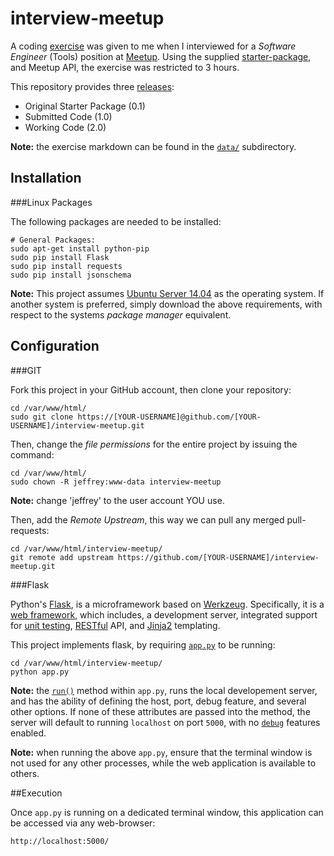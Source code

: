 interview-meetup
================

A coding [exercise](https://github.com/jeff1evesque/interview-meetup/blob/master/data/exercise.md) was given to me when I interviewed for a *Software Engineer* (Tools) position at [Meetup](http://meetup.com/).  Using the supplied [starter-package](https://github.com/jeff1evesque/interview-meetup/releases/tag/0.1), and Meetup API, the exercise was restricted to 3 hours.

This repository provides three [releases](https://github.com/jeff1evesque/interview-meetup/releases):

- Original Starter Package (0.1)
- Submitted Code (1.0)
- Working Code (2.0)

**Note:** the exercise markdown can be found in the [`data/`](https://github.com/jeff1evesque/interview-meetup/blob/master/data/) subdirectory.

## Installation

###Linux Packages

The following packages are needed to be installed:

```
# General Packages:
sudo apt-get install python-pip
sudo pip install Flask
sudo pip install requests
sudo pip install jsonschema
```

**Note:** This project assumes [Ubuntu Server 14.04](http://www.ubuntu.com/download/server) as the operating system. If another system is preferred, simply download the above requirements, with respect to the systems *package manager* equivalent.

## Configuration

###GIT

Fork this project in your GitHub account, then clone your repository:

```
cd /var/www/html/
sudo git clone https://[YOUR-USERNAME]@github.com/[YOUR-USERNAME]/interview-meetup.git
```

Then, change the *file permissions* for the entire project by issuing the command:

```
cd /var/www/html/
sudo chown -R jeffrey:www-data interview-meetup
```

**Note:** change 'jeffrey' to the user account YOU use.

Then, add the *Remote Upstream*, this way we can pull any merged pull-requests:

```
cd /var/www/html/interview-meetup/
git remote add upstream https://github.com/[YOUR-USERNAME]/interview-meetup.git
```

###Flask

Python's [Flask](http://flask.pocoo.org/), is a microframework based on [Werkzeug](http://werkzeug.pocoo.org/).  Specifically, it is a [web framework](http://en.wikipedia.org/wiki/Web_application_framework), which includes, a development server, integrated support for [unit testing](http://en.wikipedia.org/wiki/Unit_testing), [RESTful](http://en.wikipedia.org/wiki/Representational_state_transfer) API, and [Jinja2](http://jinja.pocoo.org/) templating.

This project implements flask, by requiring [`app.py`](https://github.com/jeff1evesque/interview-meetup/blob/master/app.py) to be running:

```
cd /var/www/html/interview-meetup/
python app.py
```

**Note:** the [`run()`](http://flask.pocoo.org/docs/0.10/api/#flask.Flask.run) method within `app.py`, runs the local developement server, and has the ability of defining the host, port, debug feature, and several other options. If none of these attributes are passed into the method, the server will default to running `localhost` on port `5000`, with no [`debug`](http://flask.pocoo.org/docs/0.10/quickstart/#debug-mode) features enabled.

**Note:** when running the above `app.py`, ensure that the terminal window is not used for any other processes, while the web application is available to others.

##Execution

Once `app.py` is running on a dedicated terminal window, this application can be accessed via any web-browser:

```
http://localhost:5000/
```
